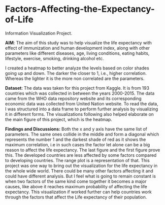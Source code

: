 # Factors-Affecting-the-Expectancy-of-Life
Information Visualization Project. 

**AIM**:
The aim of this study was to help visualize the life expectancy with effect of immunization and human 
development index, along with other parameters like different diseases, age, living conditions, eating 
habits, lifestyle, exercise, smoking, drinking alcohol etc.

I created a heatmap to better analyze the levels based on color shades going up and down. The darker the 
closer to 1, i.e., higher correlation. Whereas the lighter it is the more non correlated are the parameters. 

**Dataset**: 
The data was taken for this project from Kaggle. It is from 193 countries which was collected in between 
the years 2000-2015. The data came from the WHO data repository website and its corresponding economic 
data was collected from United Nation website. 
To read the data, I was structured into a data frame to perform further analysis by visualizing it in different 
forms. The visualizations following also helped elaborate on the main figure of this project, which is the 
heatmap.

**Findings and Discussions:**
Both the x and y axis have the same list of parameters. The same ones collide in the middle and form a 
diagonal which represents the number 1 and the darkest shade of red as it shows the maximum correlation, 
i.e in such cases the factor let alone can be a big reason to affect the life expectancy. The last figure and the 
first figure prove this. The developed countries are less affected by some factors compared to developing 
countries. The range plot is a representation of that. 
This project was one way to bring out the visualization for the life expectancy in the whole wide world. 
There could be many other factors affecting it and could have different analysis. But I feel what is going to 
remain constant is when two factors of the same kind come together it becomes a major causes, like above 
it reaches maximum probability of affecting the life expectancy. This visualization if worked further can 
help countries work through the factors that affect the Life expectancy of their population. 
